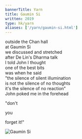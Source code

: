 ```yaml
---
bannerTitle: Yarn
title: Gaumin Si
written: 2019
type: hk/yarn
aliases: ['/yarn/gaumin-si.html']
---
```


outside the Chan hall  
at Gaumin Si  
we discussed and stretched  
after De Lin's Dharma talk  
I told John I thought  
one of the best bits  
was when he said  
"the silence of silent illumination  
is not the silence of no thoughts  
it's the silence of no reaction"  
John poked me in the forehead

"don't

you

forget it!"

![Gaumin Si](/images/chan/gauminSiGroup.jpg "Gaumin Si")
